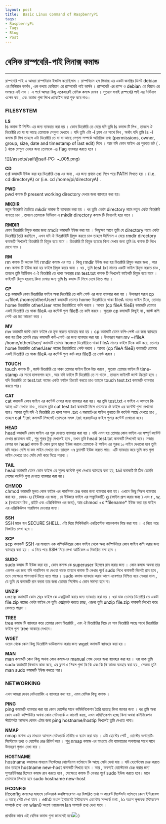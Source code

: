 ```yaml
---
layout: post
title:  Basic Linux Command of RaspberryPi
tags:
- RaspberryPi
- Tags
- Blog
- Post
---
```




# বেসিক রাস্পবেরি-পাই লিনাক্স কমান্ড 

---

রাস্পবেরি পাই এ আমরা রাস্পবিয়ান ইন্সটল করেছিলাম । রাস্পবিয়ান হল লিনাক্স এর একটা জনপ্রিয় ডিসট debian এর মিনিমাল ভার্শন , এক কথায় ডেবিয়ান এর রাস্পবেরি পাই ভার্সন । রাস্পবেরি এর রাস্প ও debian এর বিয়ান এর সমন্বয়ে এই নাম । এ পর্বে আমরা কিছু একেবারেই বেসিক কমান্ড দেখব । সুতরাং সবাই রাস্পবেরি পাই এর টার্মিনাল ওপেন কর , এবং কমান্ড গুলা লিখে প্র্যাকটিস করা শুরু করে দাও।

### FILESYSTEM

**LS**  
ls কমান্ড টি লিস্টিং এর জন্য ব্যাবহার করা হয় । কোন ডিরেক্টরি তে যেয়ে যদি তুমি ls কমান্ড টি লিখ , তাহলে ঐ ডিরেক্টরি তে যা যা আছে তোমাকে সেগুলা দেখাবে । যদি তুমি এটা -l ফ্লাগ এর সাথে লিখ , অর্থাৎ যদি তুমি ls -l কমান্ড টি লিখ তাহলে এটা ডিরেক্টরি তে যা যা আছে সেগুলা সম্পর্কে অতিরিক্ত তথ্য \(permissions, owner, group, size, date and timestamp of last edit\) দিবে । আর যদি কোন ফাইল এর শুরুতে ডট \( . \) থাকে সেগুলা দেখার জন্য তোমাকে -a flag ব্যাবহার করতে হবে ।

![](/assets/saif@saif-PC: ~_005.png)

**CD**  
cd কমান্ডটি ইউজ করা হয় ডিরেক্টরি চেঞ্জ এর জন্য , এর জন্য প্রথমে cd লিখে পরে PATH লিখতে হয় । \(i.e. cd directoryA\) or \(i.e. cd /home/pi/directoryA\) .

**PWD**  
pwd কমান্ড টি present working directory দেখার জন্য ব্যাবহার করা হয়।

**MKDIR**  
নতুন ডিরেক্টরি তৈরিতে mkdir কমান্ড টি ব্যাবহার করা হয় । ধর তুমি একটা directory নামে নতুন একটা ডিরেক্টরি বানাতে চাও , তাহলে তোমাকে টার্মিনাল এ mkdir directory কমান্ড টি লিখলেই হয়ে যাবে ।

**RMDIR**  
কোন ডিরেক্টরি রিমুভ করার জন্য rmdir কমান্ডটি ইউজ করা হয় । কিছুক্ষণ আগে তুমি যে directory নামে একটা ডিরেক্টরি তৈরি করছিলে , এখন যদি ঐ ডিরেক্টরিটি রিমুভ করতে চাও তাহলে টার্মিনাল এ যেয়ে rmdir directory কমান্ডটি লিখলেই ডিরেক্টরি টি রিমুভ হয়ে যাবে । ডিরেক্টরি টি রিমুভ হয়েছে কিনা দেখার জন্য তুমি ls কমান্ড টি লিখে দেখে নাও ।

**RM**  
rm কমান্ড টি অনেক টাই rmdir কমান্ড এর মত । কিন্তু rmdir ইউজ করা হয় ডিরেক্টরি রিমুভ করার জন্য , আর rm কমান্ড টি ইউজ করা হয় ফাইল রিমুভ করার জন্য । ধর , তুমি test.txt নামের একটি ফাইল রিমুভ করতে চাও , তাহলে তুমি টার্মিনাল এ ঐ ডিরেক্টরি তে থাকা অবস্থায় rm test.txt কমান্ড টি লিখলেই ফাইলটি রিমুভ হয়ে যাবে । ফাইলটি রিমুভ হয়েছে কিনা দেখার জন্য তুমি ls কমান্ড টি লিখে দেখে নিতে পার ।

**CP**  
cp কমান্ডটি কোন ডিরেক্টরির ফাইল অন্য ডিরেক্টরি তে কপি পেস্ট এর জন্য ব্যাবহার করা হয় । উদাহরণ সরূপ cp ~/fileA /home/otherUser/ কমান্ডটি তোমার home ডিরেক্টরিতে থাকা fileA নামের ফাইল টিকে, তোমার home ডিরেক্টরির otherUser নামের ডিরেক্টরিতে কপি করবে । আবার \(cp fileA fileB\) কমান্ডটি তোমার একই ডিরেক্টরি তে থাকা fileA এর কন্টেন্ট গুলা fileB তে কপি করবে । সুতরাং cp কমান্ডটি কিছুই না , জাস্ট কপি পেস্ট এর মত আচরণ করে ।

**MV**  
mv কমান্ডটি জাস্ট কোন ফাইল কে মুভ করতে ব্যাবহার করা হয় । cp কমান্ডটি যেমন কপি-পেস্ট এর জন্য ব্যাবহার করা হয় ঠিক তেমনি mv কমান্ডটি কাট-পেস্ট এর জন্য ব্যাবহার করা হয় । উদাহরণ সরূপ mv ~/fileA /home/otherUser/ কমান্ডটি তোমার home ডিরেক্টরিতে থাকা fileA নামের ফাইল টিকে কাট করে, তোমার home ডিরেক্টরির otherUser নামের ডিরেক্টরিতে পেস্ট করবে । আবার \(cp fileA fileB\) কমান্ডটি তোমার একই ডিরেক্টরি তে থাকা fileA এর কন্টেন্ট গুলা কাট করে fileB তে পেস্ট করবে ।

**TOUCH**  
touch কমান্ড টি , জাস্ট ডিরেক্টরি তে থাকা তোমার ফাইল টিকে টাচ করবে , সুতরাং তোমার ফাইল টি time-stamp এর সাথে হালনাগাদ হবে , আর যদি ফাইল টি ডিরেক্টরি তে না থাকে , তাহলে ফাইলটি জাস্ট ক্রিয়েট হবে । যদি ডিরেক্টরি তে test.txt নামের একটা ফাইল ক্রিয়েট করতে চাও তাহলে touch test.txt কমান্ডটি ব্যাবহার করতে পার।

**CAT**  
cat কমান্ডটি কোন ফাইল এর কন্টেন্ট দেখার জন্য ব্যাবহার করা হয়। ধর তুমি test.txt এ ফাইল এ আসলে কি আছে এটা দেখতে চাও , তাহলে তুমি cat test.txt কমান্ডটি দিলে তোমাকে ঐ ফাইল এর কন্টেন্ট গুলা দেখানো হবে। আবার তুমি যদি ঐ ডিরেক্টরি তে থাকা সকল .txt এ ফরম্যাটএর ফাইল গুলাতে কি কন্টেন্ট আছে দেখতে চাও , তাহলে cat \*.txt কমান্ডটি লিখলেই তোমাকে সমস্ত .txt ফরম্যাটএর ফাইল গুলার কন্টেন্ট দেখানো হবে।

**HEAD**  
head কমান্ডটি কোন ফাইল এর শুরু দেখতে ব্যাবহার করা হয় । যদি এমন হয় তোমার কোন ফাইল এর সম্পূর্ণ কন্টেন্ট দেখার প্রয়োজন নাই , শুধু শুরুর টুকু দেখলেই হবে , তখন তুমি head test.txt কমান্ডটি লিখলেই হবে। মজার বেপার হল head কমান্ড টি কোন ফ্লাগ ছাড়া ইউজ করলে তোমাকে ঐ ফাইল এর শুরুর ১০ লাইন দেখানো হবে তুমি যদি আরও বেশি বা কম লাইন দেখতে চাও তাহলে -n ফ্ল্যাগটি ইউজ করতে পার। এটি ব্যাবহার করে তুমি কত গুলা লাইন দেখতে চাও সেটা সেট করে দিতে পারবা ।

**TAIL**  
head কমান্ডটি যেমন কোন ফাইল এর শুরুর কন্টেন্ট গুলা দেখতে ব্যাবহার করা হয়, tail কমান্ডটি টি ঠিক তেমনি শেষের কন্টেন্ট গুলা দেখতে ব্যাবহার করা হয়।

**CHMOD**  
chmod কমান্ডটি মূলত কোন ফাইল এর পারমিশন চেঞ্জ করার জন্য ব্যাবহার করা হয়। এখানে কিছু সিম্বল ব্যাবহার করা হয় , যেমন- u \(ইউজার এর জন্য , যে ইউজার ফাইল এর সত্ত্বাধিকারী\) g \(ফাইল গ্রুপ করার জন্য \) এবং r , w, x \(যথাক্রমে রিড , রাইট এবং এক্সিকিউসন এর জন্য\), আর chmod +x \*filename\* ইউজ করা হয় ফাইল এর এক্সিকিউসন পারমিশন দেওয়ার জন্য।

**SSH**  
SSH মানে হল SECURE SHELL. এটা দিয়ে সিকিউরলি এনক্রিপ্টেড কানেকশন বিল্ড করা যায় । এ নিয়ে পরে বিস্তারিত লেখা হবে ।

**SCP**  
scp কমান্ডটি SSH এর মাধ্যমে এক কম্পিউটারের কোন ফাইল থেকে অন্য কম্পিউটারে কোন ফাইল কপি করার জন্য ব্যাবহার করা হয় । এ নিয়ে পরে SSH নিয়ে লেখা আর্টিকেল এ বিস্তারিত বলা হবে ।

**SUDO**  
sudo কমান্ড টি ইউজ করা হয় , কোন কমান্ড কে superuser হিসেবে রান করার জন্য । কোন কমান্ড অথবা তার একশন এর জন্য যদি পারমিশন না দেওয়া থাকে তাহলে কমান্ড টি লেখার পূর্বে sudo লিখে কমান্ডটি দিলেই রান হবে , তবে সেক্ষেত্রে পাসওয়ার্ড দিতে হতে পারে । sudo কমান্ড ব্যাবহার করার আগে এবেপারে নিশ্চিত হয়ে নেওয়া ভাল , যে তুমি যে কমান্ডটি রান করবা তার জন্য তোমার সিস্টেম এ কোন সমস্যা হবে না।

**UNZIP**  
unzip কমান্ডটি কোন zip ফাইল কে এক্সট্রাকট করার জন্য ব্যাবহার করা হয় । ধরা যাক তোমার ডিরেক্টরি তে একটা file.zip নামের একটা ফাইল কে তুমি এক্সট্রাকট করতে চাচ্ছ, এজন্য তুমি unzip file.zip কমান্ডটি লিখেই করে ফেলতে পারবা ।

**TREE**  
tree কমান্ড টি ব্যাবহার করে তোমার কোন ডিরেক্টরি , এবং ঐ ডিরেক্টরির নিচে যে সাব ডিরেক্টরি আছে সাথে ডিরেক্টরির ফাইল গুলা tree আকারে দেখাবে।

**WGET**  
ওয়েব থেকে কোন কিছু ডিরেক্টলি ডাউনলোড করার জন্য wget কমান্ডটি ব্যাবহার করা হয় ।

**MAN**  
man কমান্ডটি কোন কিছু অথবা কোন কমান্ডএর manual পেজ দেখার জন্য ব্যাবহার করা হয় । ধরা যাক তুমি sudo কমান্ডটি কিভাবে কাজ করে, এর ফ্লাগ ও সিম্বল গুলা কি কি এবং কি কি কাজে ব্যবহার করা হয় , সেজন্য তুমি man sudo কমান্ডটি ইউজ করতে পার।

### NETWORKING

এখন আমরা দেখব নেটওয়ার্কিং এ ব্যাবহার করা হয় , এমন বেসিক কিছু কমান্ড ।

**PING**  
ping কমান্ডটি ব্যাবহার করা হয় কোন হোস্টের সাথে কমিউনিকেশন তৈরি হয়েছে কিনা জানার জন্য । ধর তুমি অন্য কোন একটা কম্পিউটার অথবা কোন নেটওয়ার্ক এ কানেক্ট করছ, এখন কমিনিকেশন হচ্ছে কিনা অথবা কমিনিকেশন স্ট্যাটাসটা আসলে কেমন এটার জন্য ping hostname/hostip লিখলেই তুমি দেখতে পাবা।

**NMAP**  
nmap কমান্ড এর মাধ্যমে আসলে নেটওয়ার্ক মনিটর ও স্ক্যান করা যায় । এটা হোস্টের পোর্ট , হোস্টের অপারেটিং সিস্টেমের তথ্য ও হোস্টের রেঞ্জ রিটার্ন করে । শুধু nmap কমান্ড এর মাধ্যমে এটা ব্যাবহারের অপশনের সাথে সাথে উদাহরণ গুলাও দেখা যায় ।

**HOSTNAME**  
hostname কমান্ডের মাধ্যমে সিস্টেমের হোস্টেনেম বর্তমানে কি আছে সেটা দেখা যায় । যদি হোস্টেনেম চেঞ্জ করতে চাও তাহলে hostname new-host কমান্ডটি লিখতে হবে । আর , অবশ্যই হোস্টেনেম চেঞ্জ করার জন্য সুপারইউজার হিসেবে কমান্ড রান করতে হবে , সেক্ষেত্রে কমান্ড টি লেখার পূর্বে sudo ইউজ করতে হবে। মানে তোমাকে লিখতে হবে sudo hostname new-host

**IFCONFIG**  
ifconfig কমান্ডের মাধ্যমে নেটওয়ার্ক কনফিগারেশন এর বিস্তারিত তথ্য ও কারেন্ট সিস্টেমটা বর্তমানে কোন ইন্টারফেস এ আছে সেটা দেখা যাবে । eth0 অংশে ইথারনেট ইন্টারফেস এডাপ্টার সম্পর্কে তথ্য , lo অংশে লুপবেক ইন্টারফেস সম্পর্কে তথ্য এবং wlan0 অংশে ওয়ারলেস lan সম্পর্কে তথ্য দেখা যাবে ।

প্রাথমিক ভাবে এই বেসিক কমান্ড গুলা জানলেই হবে![](https://www.facebook.com/images/emoji.php/v8/f4c/1/16/1f642.png):\)

